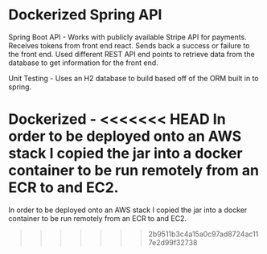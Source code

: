 # Dockerized Spring API
Spring Boot API - 
Works with publicly available Stripe API for payments.  Receives tokens from front end react. Sends back a success or failure to the front end.
Used different REST API end points to retrieve data from the database to get information for the front end.

Unit Testing - 
Uses an H2 database to build based off of the ORM built in to spring. 

Dockerized - 
<<<<<<< HEAD
In order to be deployed onto an AWS stack I copied the jar into a docker container to be run remotely from an ECR to and EC2.
=======
In order to be deployed onto an AWS stack I copied the jar into a docker container to be run remotely from an ECR to and EC2.

>>>>>>> 2b9511b3c4a15a0c97ad8724ac117e2d99f32738
